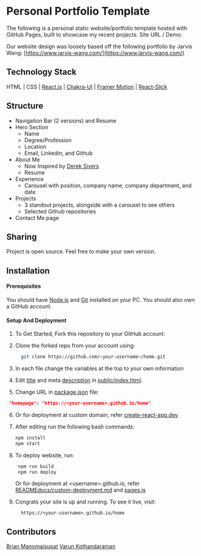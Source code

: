 # Personal Portfolio Template
The following is a personal static website/portfolio template hosted with GitHub Pages, built to showcase my recent projects. Site URL / Demo: []()

Our website design was loosely based off the following portfolio by Jarvis Wang: [https://www.jarvis-wang.com/](https://www.jarvis-wang.com/)
## Technology Stack
HTML | CSS | [React.js](https://react.dev/) | [Chakra-UI](https://chakra-ui.com/) | [Framer Motion](https://www.framer.com/motion/) | [React-Slick](https://react-slick.neostack.com/)

## Structure
- Navigation Bar (2 versions) and Resume
- Hero Section
    - Name
    - Degree/Profession
    - Location
    - Email, Linkedin, and Github
- About Me
    - Now Inspired by [Derek Sivers](https://sive.rs/now)
    - Resume
- Experience
    - Carousel with position, company name, company department, and date
- Projects
    - 3 standout projects, alongside with a carousel to see others
    - Selected Github repositories 
- Contact Me page

## Sharing
Project is open source. Feel free to make your own version.

## Installation
#### Prerequisites
You should have [Node.js](https://nodejs.org/en) and [Git](https://git-scm.com/) installed on your PC. You should also own a GitHub account.

#### Setup And Deployment 

1. To Get Started, Fork this repository to your GitHub account:
2. Clone the forked repo from your account using:

   ```bash
     git clone https://github.com/<your-username>/home.git
   ```

3. In each file change the variables at the top to your own information

4. Edit [title](./public/index.html#L34) and meta [description](./public/index.html#L13) in [public/index.html](./public/index.html).

5.  Change URL in [package.json](./package.json) file:

   ```json
    "homepage": "https://<your-username>.github.io/home"
   ```
6. Or for deployment at custom domain, refer [create-react-app.dev](https://create-react-app.dev/docs/deployment/#step-1-add-homepage-to-packagejson)

7. After editing run the following bash commands:

   ```bash
   npm install
   npm start
   ```

8. To deploy website, run:

   ```bash
    npm run build
    npm run deploy
   ```

   Or for deployment at \<username>.github.io, refer [READMEdocs/custom-deployment.md](./READMEdocs/custom-deployment.md) and [pages.js](./pages.js)

9. Congrats your site is up and running. To see it live, visit:

   ```https
     https://<your-username>.github.io/home
   ```


## Contributors
[Brian Manomaisupat](https://www.linkedin.com/in/brian-mano/)
[Varun Kothandaraman](https://www.linkedin.com/in/varun-ram/)

